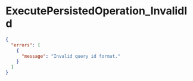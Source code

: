 # ExecutePersistedOperation_InvalidId

```json
{
  "errors": [
    {
      "message": "Invalid query id format."
    }
  ]
}
```
